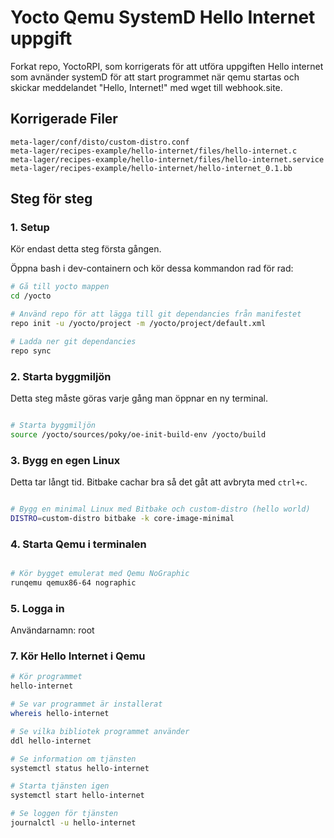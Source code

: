 # Yocto Qemu SystemD Hello Internet uppgift

Forkat repo, YoctoRPI, som korrigerats för att utföra uppgiften Hello internet som avnänder systemD för att start programmet när qemu startas och skickar meddelandet "Hello, Internet!" med wget till webhook.site.

## Korrigerade Filer

```
meta-lager/conf/disto/custom-distro.conf
meta-lager/recipes-example/hello-internet/files/hello-internet.c
meta-lager/recipes-example/hello-internet/files/hello-internet.service
meta-lager/recipes-example/hello-internet/hello-internet_0.1.bb

```

## Steg för steg

### 1. Setup 

Kör endast detta steg första gången.

Öppna bash i dev-containern och kör dessa kommandon rad för rad:

```bash
# Gå till yocto mappen
cd /yocto

# Använd repo för att lägga till git dependancies från manifestet 
repo init -u /yocto/project -m /yocto/project/default.xml

# Ladda ner git dependancies
repo sync

```

### 2. Starta byggmiljön

Detta steg måste göras varje gång man öppnar en ny terminal.

```bash

# Starta byggmiljön
source /yocto/sources/poky/oe-init-build-env /yocto/build

```

### 3. Bygg en egen Linux

Detta tar långt tid. Bitbake cachar bra så det gåt att avbryta med `ctrl+c`.

```bash

# Bygg en minimal Linux med Bitbake och custom-distro (hello world)
DISTRO=custom-distro bitbake -k core-image-minimal

```

### 4. Starta Qemu i terminalen

```bash

# Kör bygget emulerat med Qemu NoGraphic
runqemu qemux86-64 nographic

```

### 5. Logga in

Användarnamn: root


### 7. Kör Hello Internet i Qemu

```bash
# Kör programmet
hello-internet

# Se var programmet är installerat
whereis hello-internet

# Se vilka bibliotek programmet använder
ddl hello-internet

# Se information om tjänsten
systemctl status hello-internet

# Starta tjänsten igen
systemctl start hello-internet

# Se loggen för tjänsten
journalctl -u hello-internet
```

